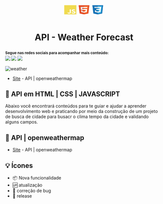 <div align ="center">
      <img align="center" alt="Roger-Js" height="30" width="40" src="https://raw.githubusercontent.com/devicons/devicon/master/icons/javascript/javascript-plain.svg">
  <img align="center" alt="Roger-HTML" height="30" width="40" src="https://raw.githubusercontent.com/devicons/devicon/master/icons/html5/html5-original.svg">
  <img align="center" alt="Roger-CSS" height="30" width="40" src="https://raw.githubusercontent.com/devicons/devicon/master/icons/css3/css3-original.svg">
    <div ><br>
        <h1 align ="center">API - Weather Forecast</h1>
    </div>
</div>

<sub> <strong>Segue nas redes sociais para acompanhar mais conteúdo: </strong> <br>
[<img  src = "https://img.shields.io/badge/GitHub-100000?style=for-the-badge&logo=github&logoColor=white">](https://github.com/zeldinha00)
[<img src="https://img.shields.io/badge/linkedin-%230077B5.svg?&style=for-the-badge&logo=linkedin&logoColor=white" />](https://www.linkedin.com/in/roger0liveira/)
[<img src="https://img.shields.io/badge/instagram-833AB4?style=for-the-badge&logo=instagram&logoColor=white"/>](https://www.instagram.com/zeldinha00/)
</sub>

![weather](https://github.com/zeldinha00/API-OpenWeather/assets/14182590/aa99a344-bd0b-4c1b-aac1-6d0a14c3f2c0)

- [Site](https://zeldinha00.github.io/API-OpenWeather/) - API | openweathermap

## 🎯 API em HTML | CSS | JAVASCRIPT

Abaixo você encontrará conteúdos para te guiar e ajudar a aprender desenvolvimento web e praticando por meio da construção de um projeto de busca de cidade para busacr o clima tempo da cidade e validando alguns campos. 

## 🔑 API | openweathermap

- [Site](https://openweathermap.org/current) - API | openweathermap

## 💡 Ícones
- :package: Nova funcionalidade
- :up: atualização
- :lady_beetle: correção de bug
- :checkered_flag: release
